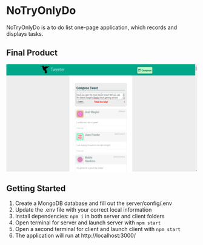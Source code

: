 # NoTryOnlyDo

NoTryOnlyDo is a to do list one-page application, which records and displays tasks.

## Final Product

!["Screenshot of NoTryOnlyDo home page"](https://github.com/geoerika/tweeter/blob/master/docs/tweeter-compose-too-long.png)

## Getting Started

1. Create a MongoDB database and fill out the server/config/.env
2. Update the .env file with your correct local information
3. Install dependencies: `npm i` in both server and client folders
4. Open terminal for server and launch server with `npm start`
5. Open a second terminal for client and launch client with `npm start`
6. The application will run at http://localhost:3000/
